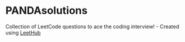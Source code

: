 # PANDAsolutions
Collection of LeetCode questions to ace the coding interview! - Created using [LeetHub](https://github.com/QasimWani/LeetHub)
